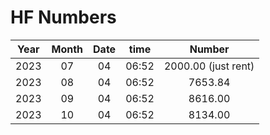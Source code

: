
# HF Numbers

| Year | Month | Date | time  | Number  |
|:----:|:-----:|:----:|:-----:|:-------:|
| 2023 |  07   |  04  | 06:52 |2000.00 (just rent)|
|2023|08 |04|06:52|7653.84|
|2023|09|04|06:52|8616.00|
|2023|10|04|06:52|8134.00|



